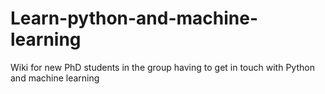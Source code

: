 # Learn-python-and-machine-learning

Wiki for new PhD students in the group having to get in touch with Python and machine learning
